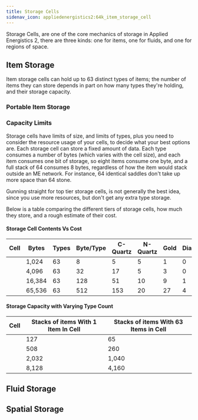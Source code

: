 ```yaml
---
title: Storage Cells
sidenav_icon: appliedenergistics2:64k_item_storage_cell
---
```


Storage Cells, are one of the core mechanics of storage in Applied Energistics
2, there are three kinds: one for items, one for fluids, and one for regions of
space.

## Item Storage

Item storage cells can hold up to 63 distinct types of items; the
number of items they can store depends in part on how many types they're
holding, and their storage capacity.

<ItemGrid>
  <ItemIcon itemId="1k_item_storage_cell" />
  <ItemIcon itemId="4k_item_storage_cell" />
  <ItemIcon itemId="16k_item_storage_cell" />
  <ItemIcon itemId="64k_item_storage_cell" />
</ItemGrid>

### Portable Item Storage

<ItemGrid>
  <ItemIcon itemId="1k_portable_item_cell" />
  <ItemIcon itemId="4k_portable_item_cell" />
  <ItemIcon itemId="16k_portable_item_cell" />
  <ItemIcon itemId="64k_portable_item_cell" />
</ItemGrid>

### Capacity Limits

Storage cells have limits of size, and limits
of types, plus you need to consider the resource usage of your cells, to
decide what your best options are. Each storage cell can store a fixed amount
of data. Each type consumes a number of bytes (which varies with the cell
size), and each item consumes one bit of storage, so eight items consume one
byte, and a full stack of 64 consumes 8 bytes, regardless of how the item
would stack outside an ME network. For instance, 64 identical saddles don't
take up more space than 64 stone.

Gunning straight for top tier storage cells, is not generally the best idea,
since you use more resources, but don't get any extra type storage.

Below is a table comparing the different tiers of storage cells, how much they store, and
a rough estimate of their cost.

#### Storage Cell Contents Vs Cost

| Cell                                                        | Bytes  | Types | Byte/Type | C-Quartz | N-Quartz | Gold | Diamonds |
| ----------------------------------------------------------- | ------ | ----- | --------- | -------- | -------- | ---- | -------- |
| <ItemLink id="appliedenergistics2:1k_item_storage_cell" />  | 1,024  | 63    | 8         | 5        | 5        | 1    | 0        |
| <ItemLink id="appliedenergistics2:4k_item_storage_cell" />  | 4,096  | 63    | 32        | 17       | 5        | 3    | 0        |
| <ItemLink id="appliedenergistics2:16k_item_storage_cell" /> | 16,384 | 63    | 128       | 51       | 10       | 9    | 1        |
| <ItemLink id="appliedenergistics2:64k_item_storage_cell" /> | 65,536 | 63    | 512       | 153      | 20       | 27   | 4        |

#### Storage Capacity with Varying Type Count

| Cell                                                        | Stacks of items With 1 Item In Cell | Stacks of items With 63 Items in Cell |
| ----------------------------------------------------------- | ----------------------------------- | ------------------------------------- |
| <ItemLink id="appliedenergistics2:1k_item_storage_cell" />  | 127                                 | 65                                    |
| <ItemLink id="appliedenergistics2:4k_item_storage_cell" />  | 508                                 | 260                                   |
| <ItemLink id="appliedenergistics2:16k_item_storage_cell" /> | 2,032                               | 1,040                                 |
| <ItemLink id="appliedenergistics2:64k_item_storage_cell" /> | 8,128                               | 4,160                                 |

## Fluid Storage

## Spatial Storage
